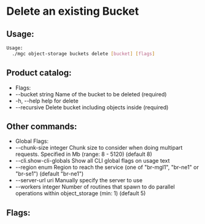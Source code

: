 # Delete an existing Bucket

## Usage:
```bash
Usage:
  ./mgc object-storage buckets delete [bucket] [flags]
```

## Product catalog:
- Flags:
- --bucket string   Name of the bucket to be deleted (required)
- -h, --help            help for delete
- --recursive       Delete bucket including objects inside (required)

## Other commands:
- Global Flags:
- --chunk-size integer     Chunk size to consider when doing multipart requests. Specified in Mb (range: 8 - 5120) (default 8)
- --cli.show-cli-globals   Show all CLI global flags on usage text
- --region enum            Region to reach the service (one of "br-mgl1", "br-ne1" or "br-se1") (default "br-ne1")
- --server-url uri         Manually specify the server to use
- --workers integer        Number of routines that spawn to do parallel operations within object_storage (min: 1) (default 5)

## Flags:
```bash

```

